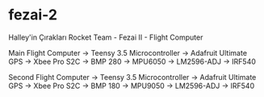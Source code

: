 # fezai-2
Halley'in Çırakları Rocket Team - Fezai II - Flight Computer

Main Flight Computer -> Teensy 3.5 Microcontroller
                     -> Adafruit Ultimate GPS
                     -> Xbee Pro S2C
                     -> BMP 280
                     -> MPU6050
                     -> LM2596-ADJ
                     -> IRF540

Second Flight Computer -> Teensy 3.5 Microcontroller
                       -> Adafruit Ultimate GPS
                       -> Xbee Pro S2C
                       -> BMP 180
                       -> MPU9050
                       -> LM2596-ADJ
                       -> IRF540